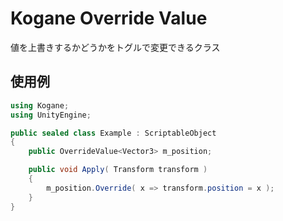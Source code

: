 # Kogane Override Value

値を上書きするかどうかをトグルで変更できるクラス

## 使用例

```csharp
using Kogane;
using UnityEngine;

public sealed class Example : ScriptableObject
{
    public OverrideValue<Vector3> m_position;

    public void Apply( Transform transform )
    {
        m_position.Override( x => transform.position = x );
    }
}
```